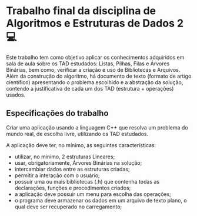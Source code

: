 # Trabalho final da disciplina de Algoritmos e Estruturas de Dados  2 :computer:

Este trabalho tem como objetivo aplicar os conhecimentos adquiridos em sala de aula sobre os TAD
estudados: Listas, Pilhas, Filas e Árvores Binárias, bem como, verificar a criação e uso de Bibliotecas
e Arquivos. Além da construção do algoritmo, há documento de texto (formato de artigo científico) apresentando o problema escolhido e a abstração da solução, contendo a justificativa de cada um dos TAD (estrutura + operações) usados.

## Especificações do trabalho

Criar uma aplicação usando a linguagem C++ que resolva um problema do mundo real, de escolha livre, utilizando os TAD estudados.

A aplicação deve ter, no mínimo, as seguintes características:

- utilizar, no mínimo, 2 estruturas Lineares;
- usar, obrigatoriamente, Árvores Binárias na solução;
- intercambiar dados entre as estruturas criadas;
- permitir a interação com o usuário;
- possuir uma ou mais bibliotecas (.h) que contenha todas as declarações, funções e procedimentos criados;
- a aplicação deve possuir um menu para escolha das operações;
- o programa deve armazenar os dados em um arquivo de texto plano, o qual deve ser recuperado no carregamento;
